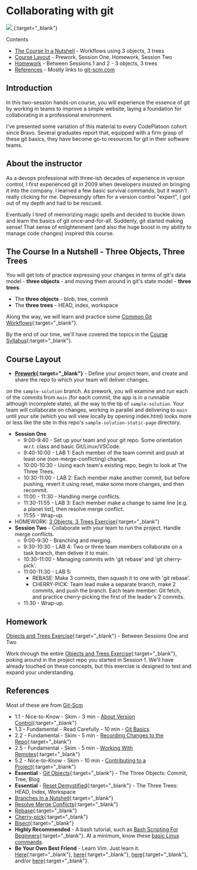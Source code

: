 # Collaborating with git

[ ![](https://imgs.xkcd.com/comics/git.png) ](https://xkcd.com/1597/){:target="_blank"}

Contents
- [The Course In a Nutshell](#the-course-in-a-nutshell---three-objects-three-trees) - Workflows using 3 objects, 3 trees
- [Course Layout](#course-layout) - Prework, Session One, Homework, Session Two
- [Homework](#homework) - Between Sessions 1 and 2 - 3 objects, 3 trees
- [References](#references) - Mostly links to [git-scm.com](https://git-scm.com)

## Introduction

In this two-session hands-on course, you will experience the essence of git by working in teams to improve a simple website, laying a foundation for collaborating in a professional environment.

I've presented some variation of this material to every CodePlatoon cohort since Bravo. Several graduates report that, equipped with a firm grasp of these git basics, they have become go-to resources for git in their software teams.

## About the instructor
As a devops professional with three-ish decades of experience in version control, I first experienced git in 2009 when developers insisted on bringing it into the company.  I learned a few basic survival commands, but it wasn't really clicking for me. Depressingly often for a version control "expert", I got out of my depth and had to be rescued.

Eventually I tired of memorizing magic spells and decided to buckle down and learn the basics of git once-and-for-all.  Suddenly, git started making sense!  That sense of enlightenment (and also the huge boost in my ability to manage code changes) inspired this course.

## The Course In a Nutshell - Three Objects, Three Trees
You will get lots of practice expressing your changes in terms of git's data model - **three objects** - and moving them around in git's state model - **three trees**.
- The **three objects** - blob, tree, commit
- The **three trees** - HEAD, index, workspace

Along the way, we will learn and practice some [Common Git Workflows](common-git-workflows){:target="_blank"}.

By the end of our time, we'll have covered the topics in the [Course Syllabus](syllabus){:target="_blank"}.

## Course Layout
- **[Prework](prework){:target="_blank"}** - Define your project team, and create and share the repo to which your team will deliver changes.

on the `sample-solution` branch.  As prework, you will examine and run each of the commits from `main` (for each commit, the app is in a runnable although incomplete state), all the way to the tip of `sample-solution`.
Your team will collaborate on changes, working in parallel and delivering to `main` until your site (which you will view locally by opening index.html) looks more or less like the site in this repo's `sample-solution-static-page` directory.

- **Session One**
   - 9:00-9:40 - Set up your team and your git repo.  Some orientation w.r.t. class and basic Git/Linux/VSCode.
   - 9:40-10:00 - LAB 1: Each member of the team commit and push at least one (non-merge-conflicting) change.
   - 10:00-10:30 - Using each team's existing repo, begin to look at The Three Trees.
   - 10:30-11:00 - LAB 2: Each member make another commit, but before pushing, revert it using reset, make some more changes, and then recommit.
   - 11:00 - 11:30 - Handling merge conflicts.
   - 11:30-11:55 - LAB 3: Each member make a change to same line [e.g. a planet list], then resolve merge conflict.
   - 11:55 - Wrap-up.
- HOMEWORK:  [3 Objects, 3 Trees Exercise](objects-and-trees-exercise){:target="_blank"}
- **Session Two** - Collaborate with your team to run the project.  Handle merge conflicts.
   - 9:00-9:30  - Branching and merging.
   - 9:30-10:30 - LAB 4: Two or three team members collaborate on a task branch, then deliver it to main.
   - 10:30-11:00 - Managing commits with 'git rebase' and 'git cherry-pick'.
   - 11:00-11:30 - LAB 5:
      - REBASE: Make 3 commits, then squash it to one with 'git rebase'.
      - CHERRY-PICK: Team lead make a separate branch, make 2 commits, and push the branch.  Each team member: Git fetch, and practice cherry-picking the first of the leader's 2 commits.
   - 11:30 - Wrap-up.

## Homework
[Objects and Trees Exercise](objects-and-trees-exercise){:target="_blank"} - Between Sessions One and Two

Work through the entire [Objects and Trees Exercise](objects-and-trees-exercise){:target="_blank"}, poking around in the project repo you started in Session 1.  We'll have already touched on these concepts, but this exercise is designed to test and expand your understanding.

## References
Most of these are from <a href="https://git-scm.com" target="_blank">Git-Scm</a>

- 1.1 - Nice-to-Know - Skim - 3 min - [About Version Control](https://git-scm.com/book/en/v2/Getting-Started-About-Version-Control){:target="_blank"}
- 1.3 - Fundamental - Read Carefully - 10 min - [Git Basics](https://git-scm.com/book/en/v2/Getting-Started-Git-Basics)
- 2.2 - Fundamental - Skim - 5 min - [Recording Changes to the Repo](https://git-scm.com/book/en/v2/Git-Basics-Recording-Changes-to-the-Repository){:target="_blank"}
- 2.5 - Fundamental - Skim - 5 min - [Working With Remotes](https://git-scm.com/book/en/v2/Git-Basics-Working-with-Remotes){:target="_blank"}
- 5.2 - Nice-to-Know - Skim - 10 min - [Contributing to a Project](https://git-scm.com/book/en/v2/Distributed-Git-Contributing-to-a-Project){:target="_blank"}
- __Essential__ - [Git Objects](https://git-scm.com/book/en/v2/Git-Internals-Git-Objects){:target="_blank"} - The Three Objects: Commit, Tree, Blog
- __Essential__ - [Reset Demystified](https://git-scm.com/book/en/v2/Git-Tools-Reset-Demystified){:target="_blank"} - The Three Trees: HEAD, Index, Workspace
- [Branches In a Nutshell](https://git-scm.com/book/en/v2/Git-Branching-Branches-in-a-Nutshell){:target="_blank"}
- [Resolve Merge Conflicts](https://git-scm.com/book/en/v2/Git-Branching-Basic-Branching-and-Merging#_basic_merge_conflicts){:target="_blank"}
- [Rebase](https://git-scm.com/book/en/v2/Git-Branching-Rebasing){:target="_blank"}
- [Cherry-pick](https://git-scm.com/book/en/v2/Appendix-C:-Git-Commands-Patching){:target="_blank"}
- [Bisect](https://git-scm.com/book/en/v2/Git-Tools-Debugging-with-Git){:target="_blank"}
- __Highly Recommended__ - A bash tutorial, such as [Bash Scripting For Beginners](https://linuxconfig.org/bash-scripting-tutorial-for-beginners){:target="_blank"}.  At a minimum, know these [basic Linux commands](unix-shell-concepts).
- __Be Your Own Best Friend__ - Learn Vim.  Just learn it.  [Here](https://www.openvim.com/){:target="_blank"}, [here](https://linuxconfig.org/vim-tutorial){:target="_blank"}, [here](https://www.tutorialspoint.com/vim/index.htm){:target="_blank"}, and/or [here](https://vim-adventures.com/){:target="_blank"}.


